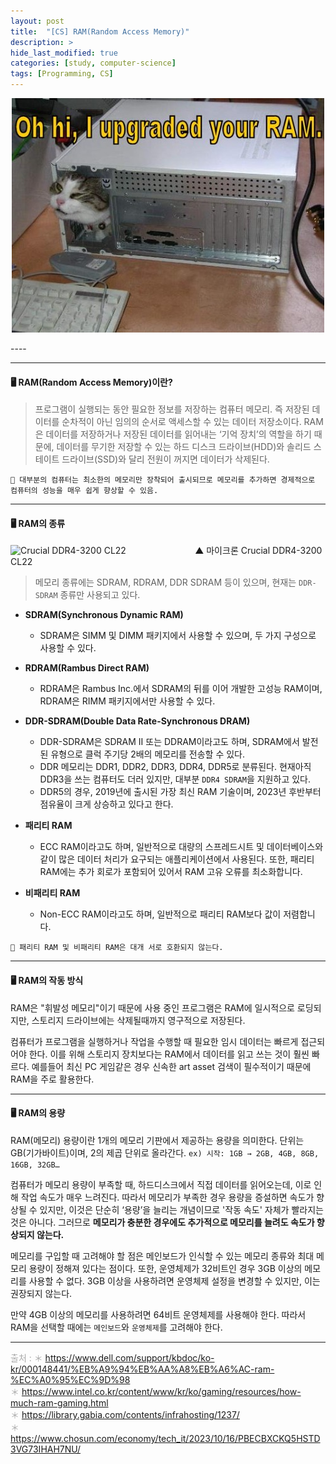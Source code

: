 ```yaml
---
layout: post
title:  "[CS] RAM(Random Access Memory)"
description: > 
hide_last_modified: true
categories: [study, computer-science]
tags: [Programming, CS]
---
```


<p align="center">
  <img src="../../../assets/img/blog/computer_science/ram.jpg">
</p>
----

-----
#### 🖥️ RAM(Random Access Memory)이란?

> 프로그램이 실행되는 동안 필요한 정보를 저장하는 컴퓨터 메모리. 즉 저장된 데이터를 순차적이 아닌 임의의 순서로 액세스할 수 있는 데이터 저장소이다. 
RAM은 데이터를 저장하거나 저장된 데이터를 읽어내는 ‘기억 장치’의 역할을 하기 때문에, 데이터를 무기한 저장할 수 있는 하드 디스크 드라이브(HDD)와 솔리드 스테이트 드라이브(SSD)와 달리 전원이 꺼지면 데이터가 삭제된다.

`📝 대부분의 컴퓨터는 최소한의 메모리만 장착되어 출시되므로 메모리를 추가하면 경제적으로 컴퓨터의 성능을 매우 쉽게 향상할 수 있음.`

-----
#### 🖥️ RAM의 종류

![Crucial DDR4-3200 CL22](https://velog.velcdn.com/images/seony-dev/post/5ec9abc8-35c0-430f-8075-0b4b92552d35/image.jpg)&nbsp;&nbsp;&nbsp;&nbsp;&nbsp;&nbsp;&nbsp;&nbsp;&nbsp;&nbsp;&nbsp;&nbsp;&nbsp;&nbsp;&nbsp;&nbsp;&nbsp;&nbsp;&nbsp;&nbsp;&nbsp;&nbsp;&nbsp;&nbsp;&nbsp;&nbsp;&nbsp;&nbsp;▲ 마이크론 Crucial DDR4-3200 CL22


> 메모리 종류에는 SDRAM, RDRAM, DDR SDRAM 등이 있으며, 현재는 `DDR-SDRAM` 종류만 사용되고 있다.

- **SDRAM(Synchronous Dynamic RAM)**
	- SDRAM은 SIMM 및 DIMM 패키지에서 사용할 수 있으며, 두 가지 구성으로 사용할 수 있다. 

- **RDRAM(Rambus Direct RAM)**
	- RDRAM은 Rambus Inc.에서 SDRAM의 뒤를 이어 개발한 고성능 RAM이며, RDRAM은 RIMM 패키지에서만 사용할 수 있다.
    
- **DDR-SDRAM(Double Data Rate-Synchronous DRAM)**
	- DDR-SDRAM은 SDRAM II 또는 DDRAM이라고도 하며, SDRAM에서 발전된 유형으로 클럭 주기당 2배의 메모리를 전송할 수 있다.	
 	- DDR 메모리는 DDR1, DDR2, DDR3, DDR4, DDR5로 분류된다. 현재아직 DDR3을 쓰는 컴퓨터도 더러 있지만, 대부분 `DDR4 SDRAM`을 지원하고 있다. 
    - DDR5의 경우, 2019년에 출시된 가장 최신 RAM 기술이며, 2023년 후반부터 점유율이 크게 상승하고 있다고 한다. 

- **패리티 RAM**
	- ECC RAM이라고도 하며, 일반적으로 대량의 스프레드시트 및 데이터베이스와 같이 많은 데이터 처리가 요구되는 애플리케이션에서 사용된다. 
    또한, 패리티 RAM에는 추가 회로가 포함되어 있어서 RAM 고유 오류를 최소화합니다.

- **비패리티 RAM**
	- Non-ECC RAM이라고도 하며, 일반적으로 패리티 RAM보다 값이 저렴합니다.
    
`📝 패리티 RAM 및 비패리티 RAM은 대개 서로 호환되지 않는다.`

-----
#### 🖥️ RAM의 작동 방식

RAM은 "휘발성 메모리"이기 때문에 사용 중인 프로그램은 RAM에 일시적으로 로딩되지만, 스토리지 드라이브에는 삭제될때까지 영구적으로 저장된다.

컴퓨터가 프로그램을 실행하거나 작업을 수행할 때 필요한 임시 데이터는 빠르게 접근되어야 한다. 이를 위해 스토리지 장치보다는 RAM에서 데이터를 읽고 쓰는 것이 훨씬 빠르다. 예를들어 최신 PC 게임같은 경우 신속한 art asset 검색이 필수적이기 때문에 RAM을 주로 활용한다.

-----

#### 🖥️ RAM의 용량

RAM(메모리) 용량이란 1개의 메모리 기판에서 제공하는 용량을 의미한다. 단위는 GB(기가바이트)이며, 2의 제곱 단위로 올라간다. 
`ex) 시작: 1GB → 2GB, 4GB, 8GB, 16GB, 32GB…`

컴퓨터가 메모리 용량이 부족할 때, 하드디스크에서 직접 데이터를 읽어오는데, 이로 인해 작업 속도가 매우 느려진다. 
따라서 메모리가 부족한 경우 용량을 증설하면 속도가 향상될 수 있지만, 이것은 단순히 ‘용량’을 늘리는 개념이므로 '작동 속도' 자체가 빨라지는 것은 아니다. 그러므로 **메모리가 충분한 경우에도 추가적으로 메모리를 늘려도 속도가 향상되지 않는다.**

메모리를 구입할 때 고려해야 할 점은 메인보드가 인식할 수 있는 메모리 종류와 최대 메모리 용량이 정해져 있다는 점이다. 
또한, 운영체제가 32비트인 경우 3GB 이상의 메모리를 사용할 수 없다. 3GB 이상을 사용하려면 운영체제 설정을 변경할 수 있지만, 이는 권장되지 않는다.

만약 4GB 이상의 메모리를 사용하려면 64비트 운영체제를 사용해야 한다. 따라서 RAM을 선택할 때에는 `메인보드`와 `운영체제`를 고려해야 한다.

-----
<span style="color : darkgray;">출처 : 
＊ https://www.dell.com/support/kbdoc/ko-kr/000148441/%EB%A9%94%EB%AA%A8%EB%A6%AC-ram-%EC%A0%95%EC%9D%98 <br>
＊ https://www.intel.co.kr/content/www/kr/ko/gaming/resources/how-much-ram-gaming.html <br>
＊ https://library.gabia.com/contents/infrahosting/1237/ <br>
＊ https://www.chosun.com/economy/tech_it/2023/10/16/PBECBXCKQ5HSTD3VG73IHAH7NU/ <br>
</span>